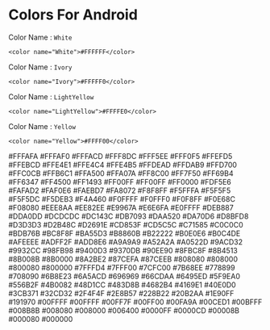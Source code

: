 # Colors For Android
 
 Color Name : `White`
 ```
 <color name="White">#FFFFFF</color>
 ```
 Color Name : `Ivory`
 ```
 <color name="Ivory">#FFFFF0</color>
  ```
 Color Name : `LightYellow`
 ```
 <color name="LightYellow">#FFFFE0</color>
  ```
  
 Color Name : `Yellow`
 ```
 <color name="Yellow">#FFFF00</color>
  ```

 
 <color name="Snow">#FFFAFA</color>
 <color name="FloralWhite">#FFFAF0</color>
 <color name="LemonChiffon">#FFFACD</color>
 <color name="Cornsilk">#FFF8DC</color>
 <color name="Seashell">#FFF5EE</color>
 <color name="LavenderBlush">#FFF0F5</color>
 <color name="PapayaWhip">#FFEFD5</color>
 <color name="BlanchedAlmond">#FFEBCD</color>
 <color name="MistyRose">#FFE4E1</color>
 <color name="Bisque">#FFE4C4</color>
 <color name="Moccasin">#FFE4B5</color>
 <color name="NavajoWhite">#FFDEAD</color>
 <color name="PeachPuff">#FFDAB9</color>
 <color name="Gold">#FFD700</color>
 <color name="Pink">#FFC0CB</color>
 <color name="LightPink">#FFB6C1</color>
 <color name="Orange">#FFA500</color>
 <color name="LightSalmon">#FFA07A</color>
 <color name="DarkOrange">#FF8C00</color>
 <color name="Coral">#FF7F50</color>
 <color name="HotPink">#FF69B4</color>
 <color name="Tomato">#FF6347</color>
 <color name="OrangeRed">#FF4500</color>
 <color name="DeepPink">#FF1493</color>
 <color name="Fuchsia">#FF00FF</color>
 <color name="Magenta">#FF00FF</color>
 <color name="Red">#FF0000</color>
 <color name="OldLace">#FDF5E6</color>
 <color name="LightGoldenrodYellow">#FAFAD2</color>
 <color name="Linen">#FAF0E6</color>
 <color name="AntiqueWhite">#FAEBD7</color>
 <color name="Salmon">#FA8072</color>
 <color name="GhostWhite">#F8F8FF</color>
 <color name="MintCream">#F5FFFA</color>
 <color name="WhiteSmoke">#F5F5F5</color>
 <color name="Beige">#F5F5DC</color>
 <color name="Wheat">#F5DEB3</color>
 <color name="SandyBrown">#F4A460</color>
 <color name="Azure">#F0FFFF</color>
 <color name="Honeydew">#F0FFF0</color>
 <color name="AliceBlue">#F0F8FF</color>
 <color name="Khaki">#F0E68C</color>
 <color name="LightCoral">#F08080</color>
 <color name="PaleGoldenrod">#EEE8AA</color>
 <color name="Violet">#EE82EE</color>
 <color name="DarkSalmon">#E9967A</color>
 <color name="Lavender">#E6E6FA</color>
 <color name="LightCyan">#E0FFFF</color>
 <color name="BurlyWood">#DEB887</color>
 <color name="Plum">#DDA0DD</color>
 <color name="Gainsboro">#DCDCDC</color>
 <color name="Crimson">#DC143C</color>
 <color name="PaleVioletRed">#DB7093</color>
 <color name="Goldenrod">#DAA520</color>
 <color name="Orchid">#DA70D6</color>
 <color name="Thistle">#D8BFD8</color>
 <color name="LightGrey">#D3D3D3</color>
 <color name="Tan">#D2B48C</color>
 <color name="Chocolate">#D2691E</color>
 <color name="Peru">#CD853F</color>
 <color name="IndianRed">#CD5C5C</color>
 <color name="MediumVioletRed">#C71585</color>
 <color name="Silver">#C0C0C0</color>
 <color name="DarkKhaki">#BDB76B</color>
 <color name="RosyBrown">#BC8F8F</color>
 <color name="MediumOrchid">#BA55D3</color>
 <color name="DarkGoldenrod">#B8860B</color>
 <color name="FireBrick">#B22222</color>
 <color name="PowderBlue">#B0E0E6</color>
 <color name="LightSteelBlue">#B0C4DE</color>
 <color name="PaleTurquoise">#AFEEEE</color>
 <color name="GreenYellow">#ADFF2F</color>
 <color name="LightBlue">#ADD8E6</color>
 <color name="DarkGray">#A9A9A9</color>
 <color name="Brown">#A52A2A</color>
 <color name="Sienna">#A0522D</color>
 <color name="YellowGreen">#9ACD32</color>
 <color name="DarkOrchid">#9932CC</color>
 <color name="PaleGreen">#98FB98</color>
 <color name="DarkViolet">#9400D3</color>
 <color name="MediumPurple">#9370DB</color>
 <color name="LightGreen">#90EE90</color>
 <color name="DarkSeaGreen">#8FBC8F</color>
 <color name="SaddleBrown">#8B4513</color>
 <color name="DarkMagenta">#8B008B</color>
 <color name="DarkRed">#8B0000</color>
 <color name="BlueViolet">#8A2BE2</color>
 <color name="LightSkyBlue">#87CEFA</color>
 <color name="SkyBlue">#87CEEB</color>
 <color name="Gray">#808080</color>
 <color name="Olive">#808000</color>
 <color name="Purple">#800080</color>
 <color name="Maroon">#800000</color>
 <color name="Aquamarine">#7FFFD4</color>
 <color name="Chartreuse">#7FFF00</color>
 <color name="LawnGreen">#7CFC00</color>
 <color name="MediumSlateBlue">#7B68EE</color>
 <color name="LightSlateGray">#778899</color>
 <color name="SlateGray">#708090</color>
 <color name="OliveDrab">#6B8E23</color>
 <color name="SlateBlue">#6A5ACD</color>
 <color name="DimGray">#696969</color>
 <color name="MediumAquamarine">#66CDAA</color>
 <color name="CornflowerBlue">#6495ED</color>
 <color name="CadetBlue">#5F9EA0</color>
 <color name="DarkOliveGreen">#556B2F</color>
 <color name="Indigo">#4B0082</color>
 <color name="MediumTurquoise">#48D1CC</color>
 <color name="DarkSlateBlue">#483D8B</color>
 <color name="SteelBlue">#4682B4</color>
 <color name="RoyalBlue">#4169E1</color>
 <color name="Turquoise">#40E0D0</color>
 <color name="MediumSeaGreen">#3CB371</color>
 <color name="LimeGreen">#32CD32</color>
 <color name="DarkSlateGray">#2F4F4F</color>
 <color name="SeaGreen">#2E8B57</color>
 <color name="ForestGreen">#228B22</color>
 <color name="LightSeaGreen">#20B2AA</color>
 <color name="DodgerBlue">#1E90FF</color>
 <color name="MidnightBlue">#191970</color>
 <color name="Aqua">#00FFFF</color>
 <color name="Cyan">#00FFFF</color>
 <color name="SpringGreen">#00FF7F</color>
 <color name="Lime">#00FF00</color>
 <color name="MediumSpringGreen">#00FA9A</color>
 <color name="DarkTurquoise">#00CED1</color>
 <color name="DeepSkyBlue">#00BFFF</color>
 <color name="DarkCyan">#008B8B</color>
 <color name="Teal">#008080</color>
 <color name="Green">#008000</color>
 <color name="DarkGreen">#006400</color>
 <color name="Blue">#0000FF</color>
 <color name="MediumBlue">#0000CD</color>
 <color name="DarkBlue">#00008B</color>
 <color name="Navy">#000080</color>
 <color name="Black">#000000</color>
